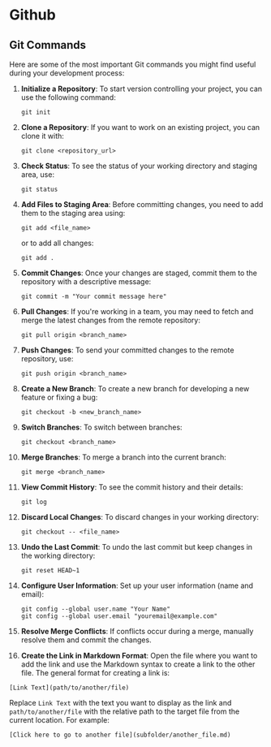 
# Github

## Git Commands

Here are some of the most important Git commands you might find useful during your development process:

1. **Initialize a Repository**: To start version controlling your project, you can use the following command:

   ```
   git init
   ```

2. **Clone a Repository**: If you want to work on an existing project, you can clone it with:

   ```
   git clone <repository_url>
   ```

3. **Check Status**: To see the status of your working directory and staging area, use:

   ```
   git status
   ```

4. **Add Files to Staging Area**: Before committing changes, you need to add them to the staging area using:

   ```
   git add <file_name>
   ```

   or to add all changes:

   ```
   git add .
   ```

5. **Commit Changes**: Once your changes are staged, commit them to the repository with a descriptive message:

   ```
   git commit -m "Your commit message here"
   ```

6. **Pull Changes**: If you're working in a team, you may need to fetch and merge the latest changes from the remote repository:

   ```
   git pull origin <branch_name>
   ```

7. **Push Changes**: To send your committed changes to the remote repository, use:

   ```
   git push origin <branch_name>
   ```

8. **Create a New Branch**: To create a new branch for developing a new feature or fixing a bug:

   ```
   git checkout -b <new_branch_name>
   ```

9. **Switch Branches**: To switch between branches:

   ```
   git checkout <branch_name>
   ```

10. **Merge Branches**: To merge a branch into the current branch:

    ```
    git merge <branch_name>
    ```

11. **View Commit History**: To see the commit history and their details:

    ```
    git log
    ```

12. **Discard Local Changes**: To discard changes in your working directory:

    ```
    git checkout -- <file_name>
    ```

13. **Undo the Last Commit**: To undo the last commit but keep changes in the working directory:

    ```
    git reset HEAD~1
    ```

14. **Configure User Information**: Set up your user information (name and email):

    ```
    git config --global user.name "Your Name"
    git config --global user.email "youremail@example.com"
    ```

15. **Resolve Merge Conflicts**: If conflicts occur during a merge, manually resolve them and commit the changes.

16. **Create the Link in Markdown Format**: Open the file where you want to add the link and use the Markdown syntax to create a link to the other file. The general format for creating a link is:

   ```
   [Link Text](path/to/another/file)
   ```

   Replace `Link Text` with the text you want to display as the link and `path/to/another/file` with the relative path to the target file from the current location. For example:

   ```
   [Click here to go to another file](subfolder/another_file.md)
   ```


